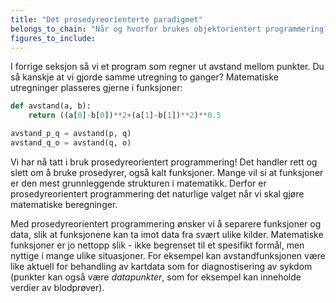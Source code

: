 ```yaml
---
title: "Det prosedyreorienterte paradigmet"
belongs_to_chain: "Når og hvorfor brukes objektorientert programmering?"
figures_to_include:
---
```


I forrige seksjon så vi et program som regner ut avstand mellom punkter. Du så kanskje at vi gjorde samme utregning to ganger? Matematiske utregninger plasseres gjerne i funksjoner:

```py
def avstand(a, b):
    return ((a[0]-b[0])**2+(a[1]-b[1])**2)**0.5

avstand_p_q = avstand(p, q)
avstand_q_o = avstand(q, o)
```
Vi har nå tatt i bruk prosedyreorientert programmering! Det handler rett og slett om å bruke prosedyrer, også kalt funksjoner. Mange vil si at funksjoner er den mest grunnleggende strukturen i matematikk. Derfor er prosedyreorientert programmering det naturlige valget når vi skal gjøre matematiske beregninger. 

Med prosedyreorientert programmering ønsker vi å separere funksjoner og data, slik at funksjonene kan ta imot data fra svært ulike kilder. Matematiske funksjoner er jo nettopp slik - ikke begrenset til et spesifikt formål, men nyttige i mange ulike situasjoner. For eksempel kan avstandfunksjonen være like aktuell for behandling av kartdata som for diagnostisering av sykdom (punkter kan også være *datapunkter*, som for eksempel kan inneholde verdier av blodprøver). 

